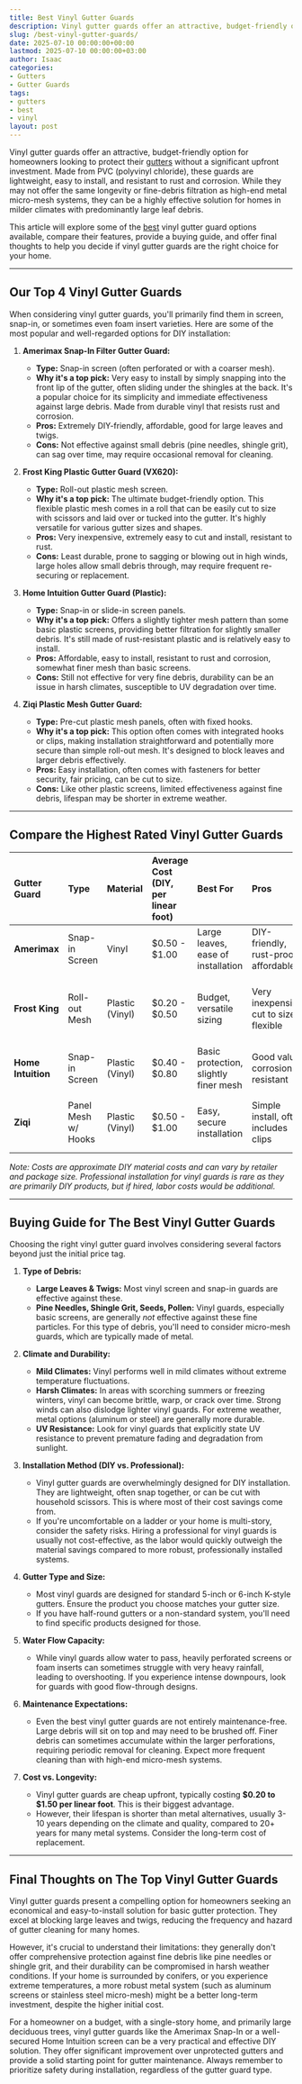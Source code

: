 ```yaml
---
title: Best Vinyl Gutter Guards
description: Vinyl gutter guards offer an attractive, budget-friendly option for homeowners looking to protect their gutters without a significant upfront investment.
slug: /best-vinyl-gutter-guards/
date: 2025-07-10 00:00:00+00:00
lastmod: 2025-07-10 00:00:00+03:00
author: Isaac
categories:
- Gutters
- Gutter Guards
tags:
- gutters
- best
- vinyl
layout: post
---
```

Vinyl gutter guards offer an attractive, budget-friendly option for homeowners looking to protect their [gutters](https://pestpolicy.com/best-aluminum-gutter-guards/) without a significant upfront investment. Made from PVC (polyvinyl chloride), these guards are lightweight, easy to install, and resistant to rust and corrosion. While they may not offer the same longevity or fine-debris filtration as high-end metal micro-mesh systems, they can be a highly effective solution for homes in milder climates with predominantly large leaf debris.

This article will explore some of the [best](https://pestpolicy.com/best-foam-gutter-guards/) vinyl gutter guard options available, compare their features, provide a buying guide, and offer final thoughts to help you decide if vinyl gutter guards are the right choice for your home.

---

## Our Top 4 Vinyl Gutter Guards

When considering vinyl gutter guards, you'll primarily find them in screen, snap-in, or sometimes even foam insert varieties. Here are some of the most popular and well-regarded options for DIY installation:

1.  **Amerimax Snap-In Filter Gutter Guard:**
    * **Type:** Snap-in screen (often perforated or with a coarser mesh).
    * **Why it's a top pick:** Very easy to install by simply snapping into the front lip of the gutter, often sliding under the shingles at the back. It's a popular choice for its simplicity and immediate effectiveness against large debris. Made from durable vinyl that resists rust and corrosion.
    * **Pros:** Extremely DIY-friendly, affordable, good for large leaves and twigs.
    * **Cons:** Not effective against small debris (pine needles, shingle grit), can sag over time, may require occasional removal for cleaning.

2.  **Frost King Plastic Gutter Guard (VX620):**
    * **Type:** Roll-out plastic mesh screen.
    * **Why it's a top pick:** The ultimate budget-friendly option. This flexible plastic mesh comes in a roll that can be easily cut to size with scissors and laid over or tucked into the gutter. It's highly versatile for various gutter sizes and shapes.
    * **Pros:** Very inexpensive, extremely easy to cut and install, resistant to rust.
    * **Cons:** Least durable, prone to sagging or blowing out in high winds, large holes allow small debris through, may require frequent re-securing or replacement.

3.  **Home Intuition Gutter Guard (Plastic):**
    * **Type:** Snap-in or slide-in screen panels.
    * **Why it's a top pick:** Offers a slightly tighter mesh pattern than some basic plastic screens, providing better filtration for slightly smaller debris. It's still made of rust-resistant plastic and is relatively easy to install.
    * **Pros:** Affordable, easy to install, resistant to rust and corrosion, somewhat finer mesh than basic screens.
    * **Cons:** Still not effective for very fine debris, durability can be an issue in harsh climates, susceptible to UV degradation over time.

4.  **Ziqi Plastic Mesh Gutter Guard:**
    * **Type:** Pre-cut plastic mesh panels, often with fixed hooks.
    * **Why it's a top pick:** This option often comes with integrated hooks or clips, making installation straightforward and potentially more secure than simple roll-out mesh. It's designed to block leaves and larger debris effectively.
    * **Pros:** Easy installation, often comes with fasteners for better security, fair pricing, can be cut to size.
    * **Cons:** Like other plastic screens, limited effectiveness against fine debris, lifespan may be shorter in extreme weather.

---

## Compare the Highest Rated Vinyl Gutter Guards

| Gutter Guard | Type          | Material        | Average Cost (DIY, per linear foot) | Best For                           | Pros                                  | Cons                                         |
| :----------- | :------------ | :-------------- | :---------------------------------- | :--------------------------------- | :------------------------------------ | :------------------------------------------- |
| **Amerimax** | Snap-in Screen | Vinyl           | $0.50 - $1.00                       | Large leaves, ease of installation | DIY-friendly, rust-proof, affordable  | Limited fine debris protection, can sag      |
| **Frost King** | Roll-out Mesh | Plastic (Vinyl) | $0.20 - $0.50                       | Budget, versatile sizing           | Very inexpensive, cut to size, flexible | Least durable, large holes, blows off easily |
| **Home Intuition** | Snap-in Screen | Plastic (Vinyl) | $0.40 - $0.80                       | Basic protection, slightly finer mesh | Good value, corrosion-resistant       | Moderate durability, still allows fine debris |
| **Ziqi** | Panel Mesh w/ Hooks | Plastic (Vinyl) | $0.50 - $1.00                       | Easy, secure installation          | Simple install, often includes clips  | Similar limitations to other plastic screens |

*Note: Costs are approximate DIY material costs and can vary by retailer and package size. Professional installation for vinyl guards is rare as they are primarily DIY products, but if hired, labor costs would be additional.*

---

## Buying Guide for The Best Vinyl Gutter Guards

Choosing the right vinyl gutter guard involves considering several factors beyond just the initial price tag.

1.  **Type of Debris:**
    * **Large Leaves & Twigs:** Most vinyl screen and snap-in guards are effective against these.
    * **Pine Needles, Shingle Grit, Seeds, Pollen:** Vinyl guards, especially basic screens, are generally *not* effective against these fine particles. For this type of debris, you'll need to consider micro-mesh guards, which are typically made of metal.

2.  **Climate and Durability:**
    * **Mild Climates:** Vinyl performs well in mild climates without extreme temperature fluctuations.
    * **Harsh Climates:** In areas with scorching summers or freezing winters, vinyl can become brittle, warp, or crack over time. Strong winds can also dislodge lighter vinyl guards. For extreme weather, metal options (aluminum or steel) are generally more durable.
    * **UV Resistance:** Look for vinyl guards that explicitly state UV resistance to prevent premature fading and degradation from sunlight.

3.  **Installation Method (DIY vs. Professional):**
    * Vinyl gutter guards are overwhelmingly designed for DIY installation. They are lightweight, often snap together, or can be cut with household scissors. This is where most of their cost savings come from.
    * If you're uncomfortable on a ladder or your home is multi-story, consider the safety risks. Hiring a professional for vinyl guards is usually not cost-effective, as the labor would quickly outweigh the material savings compared to more robust, professionally installed systems.

4.  **Gutter Type and Size:**
    * Most vinyl guards are designed for standard 5-inch or 6-inch K-style gutters. Ensure the product you choose matches your gutter size.
    * If you have half-round gutters or a non-standard system, you'll need to find specific products designed for those.

5.  **Water Flow Capacity:**
    * While vinyl guards allow water to pass, heavily perforated screens or foam inserts can sometimes struggle with very heavy rainfall, leading to overshooting. If you experience intense downpours, look for guards with good flow-through designs.

6.  **Maintenance Expectations:**
    * Even the best vinyl gutter guards are not entirely maintenance-free. Large debris will sit on top and may need to be brushed off. Finer debris can sometimes accumulate within the larger perforations, requiring periodic removal for cleaning. Expect more frequent cleaning than with high-end micro-mesh systems.

7.  **Cost vs. Longevity:**
    * Vinyl gutter guards are cheap upfront, typically costing **$0.20 to $1.50 per linear foot**. This is their biggest advantage.
    * However, their lifespan is shorter than metal alternatives, usually 3-10 years depending on the climate and quality, compared to 20+ years for many metal systems. Consider the long-term cost of replacement.

---

## Final Thoughts on The Top Vinyl Gutter Guards

Vinyl gutter guards present a compelling option for homeowners seeking an economical and easy-to-install solution for basic gutter protection. They excel at blocking large leaves and twigs, reducing the frequency and hazard of gutter cleaning for many homes.

However, it's crucial to understand their limitations: they generally don't offer comprehensive protection against fine debris like pine needles or shingle grit, and their durability can be compromised in harsh weather conditions. If your home is surrounded by conifers, or you experience extreme temperatures, a more robust metal system (such as aluminum screens or stainless steel micro-mesh) might be a better long-term investment, despite the higher initial cost.

For a homeowner on a budget, with a single-story home, and primarily large deciduous trees, vinyl gutter guards like the Amerimax Snap-In or a well-secured Home Intuition screen can be a very practical and effective DIY solution. They offer significant improvement over unprotected gutters and provide a solid starting point for gutter maintenance. Always remember to prioritize safety during installation, regardless of the gutter guard type.
